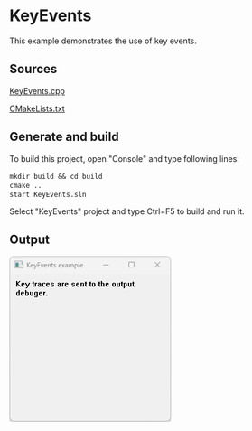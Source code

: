 # KeyEvents

This example demonstrates the use of key events.

## Sources

[KeyEvents.cpp](KeyEvents.cpp)

[CMakeLists.txt](CMakeLists.txt)

## Generate and build

To build this project, open "Console" and type following lines:

``` shell
mkdir build && cd build
cmake .. 
start KeyEvents.sln
```

Select "KeyEvents" project and type Ctrl+F5 to build and run it.

## Output

![GitHub Logo](../../../docs/Pictures/KeyEvents.png)
